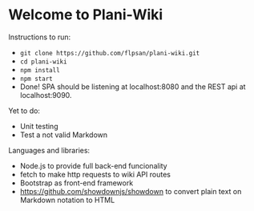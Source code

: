 # Welcome to Plani-Wiki

Instructions to run:

- `git clone https://github.com/flpsan/plani-wiki.git`
- `cd plani-wiki`
- `npm install`
- `npm start`
- Done! SPA should be listening at localhost:8080 and the REST api at localhost:9090.

Yet to do:

- Unit testing
- Test a not valid Markdown

Languages and libraries:

- Node.js to provide full back-end funcionality
- fetch to make http requests to wiki API routes
- Bootstrap as front-end framework
- https://github.com/showdownjs/showdown to convert plain text on Markdown notation to HTML
